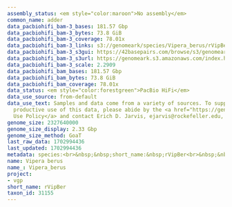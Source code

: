 ```yaml
---
assembly_status: <em style="color:maroon">No assembly</em>
common_name: adder
data_pacbiohifi_bam-3_bases: 181.57 Gbp
data_pacbiohifi_bam-3_bytes: 73.8 GiB
data_pacbiohifi_bam-3_coverage: 78.01x
data_pacbiohifi_bam-3_links: s3://genomeark/species/Vipera_berus/rVipBer3/genomic_data/pacbio_hifi/<br>
data_pacbiohifi_bam-3_s3gui: https://42basepairs.com/browse/s3/genomeark/species/Vipera_berus/rVipBer3/genomic_data/pacbio_hifi/
data_pacbiohifi_bam-3_s3url: https://genomeark.s3.amazonaws.com/index.html?prefix=species/Vipera_berus/rVipBer3/genomic_data/pacbio_hifi/
data_pacbiohifi_bam-3_scale: 2.2909
data_pacbiohifi_bam_bases: 181.57 Gbp
data_pacbiohifi_bam_bytes: 73.8 GiB
data_pacbiohifi_bam_coverage: 78.01x
data_status: <em style="color:forestgreen">PacBio HiFi</em>
data_use_source: from-default
data_use_text: Samples and data come from a variety of sources. To support fair and
  productive use of this data, please abide by the <a href="https://genome10k.soe.ucsc.edu/data-use-policies/">Data
  Use Policy</a> and contact Erich D. Jarvis, ejarvis@rockefeller.edu, with any questions.
genome_size: 2327640000
genome_size_display: 2.33 Gbp
genome_size_method: GoaT
last_raw_data: 1702994436
last_updated: 1702994436
metadata: species:<br>&nbsp;&nbsp;short_name:&nbsp;rVipBer<br>&nbsp;&nbsp;name:&nbsp;Vipera&nbsp;berus<br>&nbsp;&nbsp;taxon_id:&nbsp;31155<br>&nbsp;&nbsp;common_name:&nbsp;adder<br>&nbsp;&nbsp;order:<br>&nbsp;&nbsp;&nbsp;&nbsp;name:&nbsp;Squamata<br>&nbsp;&nbsp;family:<br>&nbsp;&nbsp;&nbsp;&nbsp;name:&nbsp;Viperidae<br>&nbsp;&nbsp;individuals:<br>&nbsp;&nbsp;&nbsp;&nbsp;-&nbsp;short_name:&nbsp;rVipBer3<br>&nbsp;&nbsp;&nbsp;&nbsp;&nbsp;&nbsp;biosample_id:&nbsp;SAMEA114293681<br>&nbsp;&nbsp;&nbsp;&nbsp;&nbsp;&nbsp;sex:&nbsp;female<br>&nbsp;&nbsp;genome_size:&nbsp;2327640000<br>&nbsp;&nbsp;genome_size_method:&nbsp;GoaT<br>&nbsp;&nbsp;project:&nbsp;[&nbsp;vgp&nbsp;]<br>
name: Vipera berus
name_: Vipera_berus
project:
- vgp
short_name: rVipBer
taxon_id: 31155
---
```

